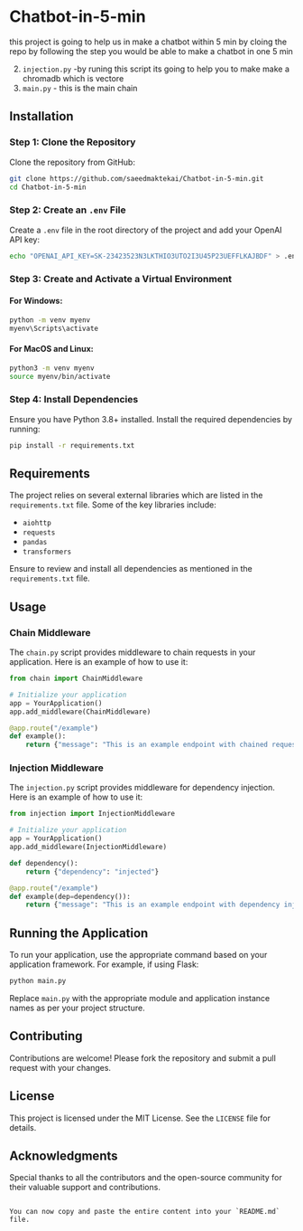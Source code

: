 

# Chatbot-in-5-min
this project is going to help us in make a chatbot within 5 min by cloing the repo 
by following the step you would be able to make a chatbot in one 5 min 

2. `injection.py` -by runing this script its going to help you to make make a chromadb which is vectore 
1. `main.py` - this is the main chain 

## Installation

### Step 1: Clone the Repository

Clone the repository from GitHub:

```bash
git clone https://github.com/saeedmaktekai/Chatbot-in-5-min.git
cd Chatbot-in-5-min
```

### Step 2: Create an `.env` File

Create a `.env` file in the root directory of the project and add your OpenAI API key:

```bash
echo "OPENAI_API_KEY=SK-23423523N3LKTHIO3UTO2I3U45P23UEFFLKAJBDF" > .env
```

### Step 3: Create and Activate a Virtual Environment

#### For Windows:

```bash
python -m venv myenv
myenv\Scripts\activate
```

#### For MacOS and Linux:

```bash
python3 -m venv myenv
source myenv/bin/activate
```

### Step 4: Install Dependencies

Ensure you have Python 3.8+ installed. Install the required dependencies by running:

```bash
pip install -r requirements.txt
```

## Requirements

The project relies on several external libraries which are listed in the `requirements.txt` file. Some of the key libraries include:
- `aiohttp`
- `requests`
- `pandas`
- `transformers`

Ensure to review and install all dependencies as mentioned in the `requirements.txt` file.

## Usage

### Chain Middleware

The `chain.py` script provides middleware to chain requests in your application. Here is an example of how to use it:

```python
from chain import ChainMiddleware

# Initialize your application
app = YourApplication()
app.add_middleware(ChainMiddleware)

@app.route("/example")
def example():
    return {"message": "This is an example endpoint with chained requests."}
```

### Injection Middleware

The `injection.py` script provides middleware for dependency injection. Here is an example of how to use it:

```python
from injection import InjectionMiddleware

# Initialize your application
app = YourApplication()
app.add_middleware(InjectionMiddleware)

def dependency():
    return {"dependency": "injected"}

@app.route("/example")
def example(dep=dependency()):
    return {"message": "This is an example endpoint with dependency injection.", "dependency": dep}
```

## Running the Application

To run your application, use the appropriate command based on your application framework. For example, if using Flask:

```bash
python main.py
```

Replace `main.py` with the appropriate module and application instance names as per your project structure.

## Contributing

Contributions are welcome! Please fork the repository and submit a pull request with your changes.

## License

This project is licensed under the MIT License. See the `LICENSE` file for details.

## Acknowledgments

Special thanks to all the contributors and the open-source community for their valuable support and contributions.
```

You can now copy and paste the entire content into your `README.md` file.
